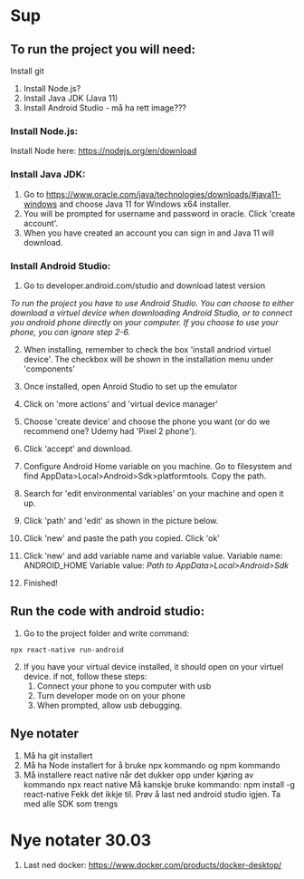 # Sup


## To run the project you will need:
Install git
1. Install Node.js?
2. Install Java JDK (Java 11)
3. Install Android Studio - må ha rett image???

### Install Node.js:
Install Node here: https://nodejs.org/en/download

### Install Java JDK:
1. Go to https://www.oracle.com/java/technologies/downloads/#java11-windows and choose Java 11 for Windows x64 installer. 
2. You will be prompted for username and password in oracle. Click 'create account'.
3. When you have created an account you can sign in and Java 11 will download. 

### Install Android Studio:
1. Go to developer.android.com/studio and download latest version

*To run the project you have to use Android Studio. You can choose to either download a virtuel device when downloading Android Studio, or to connect you android phone directly on your computer. If you choose to use your phone, you can ignore step 2-6.*

2. When installing, remember to check the box 'install andriod virtuel device'. The checkbox will be shown in the installation menu under 'components' 
3. Once installed, open Anroid Studio to set up the emulator
4. Click on 'more actions' and 'virtual device manager' 
5. Choose 'create device' and choose the phone you want (or do we recommend one? Udemy had 'Pixel 2 phone'). 
6. Click 'accept' and download. 

7. Configure Android Home variable on you machine. Go to filesystem and find AppData>Local>Android>Sdk>platformtools. Copy the path. 
8. Search for 'edit environmental variables' on your machine and open it up. 
9. Click 'path' and 'edit' as shown in the picture below.
10. Click 'new' and paste the path you copied. Click 'ok'
11. Click 'new' and add variable name and variable value. 
    Variable name: ANDROID_HOME
    Variable value: *Path to AppData>Local>Android>Sdk*
12. Finished!

## Run the code with android studio:

1. Go to the project folder and write command:  
```
npx react-native run-android
```
2. If you have your virtual device installed, it should open on your virtuel device. if not, follow these steps: 
    1. Connect your phone to you computer with usb
    2. Turn developer mode on on your phone
    3. When prompted, allow usb debugging. 
    
    
 ## Nye notater
 1. Må ha git installert
 2. Må ha Node installert for å bruke npx kommando og npm kommando
 3. Må installere react native når det dukker opp under kjøring av kommando npx react native
    Må kanskje bruke kommando:  npm install -g react-native
 Fekk det ikkje til. Prøv å last ned android studio igjen. Ta med alle SDK som trengs
 
 
 
 # Nye notater 30.03
 1. Last ned docker: https://www.docker.com/products/docker-desktop/
